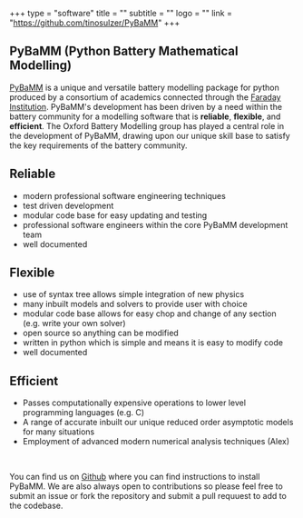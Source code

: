 +++
type = "software"
title = ""
subtitle = ""
logo = ""
link = "https://github.com/tinosulzer/PyBaMM"
+++

## PyBaMM (**Py**thon **Ba**ttery **M**athematical **M**odelling)

[PyBaMM](https://github.com/pybamm-team/PyBaMM) is a unique and versatile battery modelling package for python produced by a consortium of academics connected through the [Faraday Institution](https://faraday.ac.uk/). PyBaMM's development has been driven by a need within the battery community for a modelling software that is **reliable**, **flexible**, and **efficient**. The Oxford Battery Modelling group has played a central role in the development of PyBaMM, drawing upon our unique skill base to satisfy the key requirements of the battery community.

## **Reliable**
- modern professional software engineering techniques
- test driven development
- modular code base for easy updating and testing
- professional software engineers within the core PyBaMM development team
- well documented

## **Flexible**
- use of syntax tree allows simple integration of new physics
- many inbuilt models and solvers to provide user with choice
- modular code base allows for easy chop and change of any section (e.g. write your own solver)
- open source so anything can be modified
- written in python which is simple and means it is easy to modify code
- well documented

## **Efficient**
- Passes computationally expensive operations to lower level programming languages (e.g. C)
- A range of accurate inbuilt our unique reduced order asymptotic models for many situations
- Employment of advanced modern numerical analysis techniques (Alex)

&nbsp;
&nbsp;

You can find us on [Github](https://github.com/tinosulzer/PyBaMM) where you can find instructions to install PyBaMM. We are also always open to contributions so please feel free to submit an issue or fork the repository and submit a pull requuest to add to the codebase.
